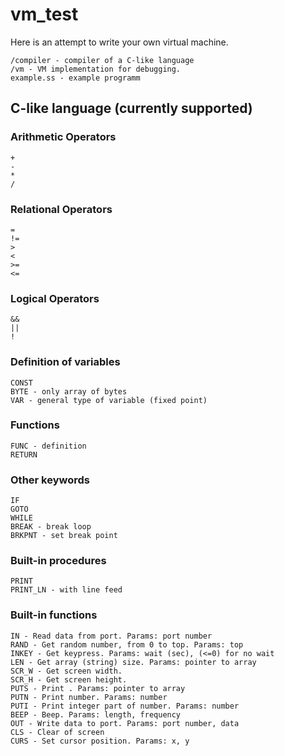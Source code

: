 # vm_test
Here is an attempt to write your own virtual machine.

    /compiler - compiler of a C-like language
    /vm - VM implementation for debugging.
    example.ss - example programm

## C-like language (currently supported)
    
### Arithmetic Operators
	+
	-
	*
	/
    
### Relational Operators
	=
	!=
	>
	<
	>=
	<=    
    
### Logical Operators
	&&
	||
	!
    
### Definition of variables
	CONST
	BYTE - only array of bytes
	VAR - general type of variable (fixed point)
	
### Functions
	FUNC - definition
    RETURN
 
### Other keywords
	IF
	GOTO
	WHILE
	BREAK - break loop
	BRKPNT - set break point

### Built-in procedures
	PRINT
	PRINT_LN - with line feed
	
### Built-in functions
    IN - Read data from port. Params: port number
    RAND - Get random number, from 0 to top. Params: top
    INKEY - Get keypress. Params: wait (sec), (<=0) for no wait
    LEN - Get array (string) size. Params: pointer to array
    SCR_W - Get screen width.
    SCR_H - Get screen height.
    PUTS - Print . Params: pointer to array
    PUTN - Print number. Params: number
    PUTI - Print integer part of number. Params: number
    BEEP - Beep. Params: length, frequency
    OUT - Write data to port. Params: port number, data
    CLS - Clear of screen
    CURS - Set cursor position. Params: x, y

